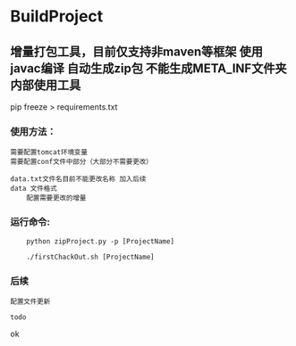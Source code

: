 # BuildProject
## 增量打包工具，目前仅支持非maven等框架 使用javac编译 自动生成zip包 不能生成META_INF文件夹 内部使用工具
pip freeze > requirements.txt

### 使用方法：
    需要配置tomcat环境变量
    需要配置conf文件中部分（大部分不需要更改）
    
    data.txt文件名目前不能更改名称 加入后续
    data 文件格式
        配置需要更改的增量
    
### 运行命令:
```
    python zipProject.py -p [ProjectName]

    ./firstChackOut.sh [ProjectName]
```


### 后续
    配置文件更新
    
    todo
ok

